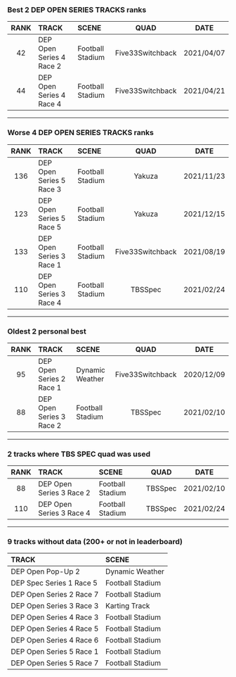 ### Best 2 DEP OPEN SERIES TRACKS ranks
|RANK|TRACK|SCENE|QUAD|DATE|
|:---:|:---|:---|:---:|:---:|
|42|DEP Open Series 4 Race 2|Football Stadium|Five33Switchback|2021/04/07|
|44|DEP Open Series 4 Race 4|Football Stadium|Five33Switchback|2021/04/21|
---
### Worse 4 DEP OPEN SERIES TRACKS ranks
|RANK|TRACK|SCENE|QUAD|DATE|
|:---:|:---|:---|:---:|:---:|
|136|DEP Open Series 5 Race 3|Football Stadium|Yakuza|2021/11/23|
|123|DEP Open Series 5 Race 5|Football Stadium|Yakuza|2021/12/15|
|133|DEP Open Series 3 Race 1|Football Stadium|Five33Switchback|2021/08/19|
|110|DEP Open Series 3 Race 4|Football Stadium|TBSSpec|2021/02/24|
---
### Oldest 2 personal best
|RANK|TRACK|SCENE|QUAD|DATE|
|:---:|:---|:---|:---:|:---:|
|95|DEP Open Series 2 Race 1|Dynamic Weather|Five33Switchback|2020/12/09|
|88|DEP Open Series 3 Race 2|Football Stadium|TBSSpec|2021/02/10|
---
### 2 tracks where TBS SPEC quad was used
|RANK|TRACK|SCENE|QUAD|DATE|
|:---:|:---|:---|:---:|:---:|
|88|DEP Open Series 3 Race 2|Football Stadium|TBSSpec|2021/02/10|
|110|DEP Open Series 3 Race 4|Football Stadium|TBSSpec|2021/02/24|
---
### 9 tracks without data (200+ or not in leaderboard)
|TRACK|SCENE|
|:---|:---|
|DEP Open Pop-Up 2|Dynamic Weather|
|DEP Spec Series 1 Race 5|Football Stadium|
|DEP Open Series 2 Race 7|Football Stadium|
|DEP Open Series 3 Race 3|Karting Track|
|DEP Open Series 4 Race 3|Football Stadium|
|DEP Open Series 4 Race 5|Football Stadium|
|DEP Open Series 4 Race 6|Football Stadium|
|DEP Open Series 5 Race 1|Football Stadium|
|DEP Open Series 5 Race 7|Football Stadium|

